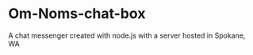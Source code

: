 Om-Noms-chat-box
================

A chat messenger created with node.js with a server hosted in Spokane, WA
